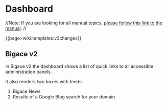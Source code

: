 # Dashboard

//Note: If you are looking for all manual topics, [please follow this link to the manual](bigace/manual).
//

{{page>wiki:templates:v3changes}}

## Bigace v2

In Bigace v2 the dashboard shows a list of quick links to all accessible administration panels.

It also renders two boxes with feeds:
 1.  Bigace News
 2.  Results of a Google Blog search for your domain
